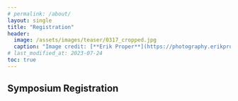 ```yaml
---
# permalink: /about/
layout: single
title: "Registration"
header:
  image: /assets/images/teaser/0317_cropped.jpg
  caption: "Image credit: [**Erik Proper**](https://photography.erikproper.eu/0317)"
# last_modified_at: 2023-07-24
toc: true
---
```


## Symposium Registration
<!-- 
Graph Drawing 2022 registration fee covers:
- Attendance of conference delegates to all sessions of the conference
- Download information for the symposium proceedings
- Symposium materials (onsite participants only)
- Coffee breaks & Welcome party (onsite participants only)
- Access to PhD school

Remark:
- The registration fee EXCLUDES the banquet fee. See [important news](/gd2022/pages/news/) page.

Remark to authors:
- Each paper/poster accepted for the conference must be presented at the conference.

Remark to participants of PhD school
- This year we do not have independent registration fee for PhD school, but participants of PhD school must register to the symposium.


## Registration page:

Please buy tickets for the symposium at the following Web site:
[https://graphdrawing22-symp.peatix.com/](https://graphdrawing22-symp.peatix.com/)


## Registration Fees:

* On-site participant registration fee (Early: August 31 or earlier)
  * Non-student 30,000 yen
  * Student 20,000 yen

* On-site participant registration fee (Late: September 1 or later)
  * Non-student 35,000 yen
  * Student 25,000 yen

* On-line presenter registration fee
  * Non-student 20,000 yen
  * Student 15,000 yen

* On-line audience registration fee
  * Free (but registration required)

* Invitation documents posting fee 3,000 yen
(Please see the [visa page](/gd2022/pages/visa/) describing the necessity of invitation documents for participants from particular countries.)

Remarks:

- On-site registration will be available. Please register via the registration Web page and pay using your credit card. Please remark credit card is only available for registration.

- Any requests (e.g., dietary restrictions) are expected to be described on the "Dietary requests and other message" column of the registration form.
- Invitation letter request is available until August 25. 

## Cancellation Policy:

We will NOT refund the registration fee for cancellations.
If you wish to change your registration from onsite to online due to a change in immigration status, or from online to onsite due to a change in immigration status, please consult with us on a case-by-case basis.

## Certificate for foreign participants:

Every foreign visitor is required to submit a certificate issued by the symposium organizer to the local Japanese embassy. Please see the [visa page](/gd2022/pages/visa) that describes how to request the certificate.

## Invitation documents for participants from specific countries:

In addition to the certificate described above, the Japanese embassy in some countries requires additional documents.  Requests for the documents are only applicable for participants who completed the registration and payment of the registration fee and invitation letter issue fee (additional 3,000 Japanese yen PER PARTICIPANT).  Please see the [visa page](/gd2022/pages/visa) that describes the details.

Contact: Graph Drawing 2022 Organization Committee
gd22-organizer(at)graphdrawing.org -->
